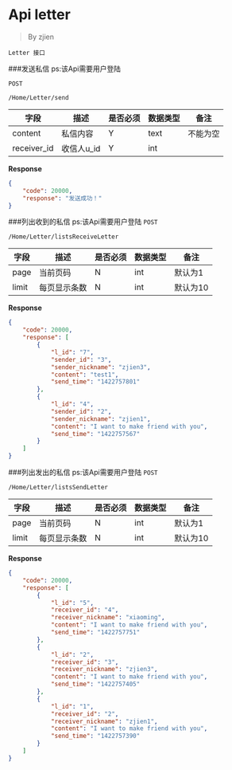 Api letter
===
>By zjien

`Letter 接口`

###发送私信
ps:该Api需要用户登陆

`POST`

`/Home/Letter/send`

字段 | 描述 | 是否必须 | 数据类型 | 备注
--------------------- | ----------------- | ----------------- | ---------------------- | ------------------
content | 私信内容 | Y | text | 不能为空
receiver_id | 收信人u_id | Y | int |

**Response**
```json
{
    "code": 20000,
    "response": "发送成功！"
}
```



###列出收到的私信
ps:该Api需要用户登陆
`POST`

`/Home/Letter/listsReceiveLetter`

字段 | 描述 | 是否必须 | 数据类型 | 备注
--------------------- | ----------------- | ----------------- | ---------------------- | ------------------
page | 当前页码 | N | int | 默认为1
limit | 每页显示条数 | N | int | 默认为10

**Response**
```json
{
    "code": 20000,
    "response": [
        {
            "l_id": "7",
            "sender_id": "3",
            "sender_nickname": "zjien3",
            "content": "test1",
            "send_time": "1422757801"
        },
        {
            "l_id": "4",
            "sender_id": "2",
            "sender_nickname": "zjien1",
            "content": "I want to make friend with you",
            "send_time": "1422757567"
        }
    ]
}
```




###列出发出的私信
ps:该Api需要用户登陆
`POST`

`/Home/Letter/listsSendLetter`

字段 | 描述 | 是否必须 | 数据类型 | 备注
--------------------- | ----------------- | ----------------- | ---------------------- | ------------------
page | 当前页码 | N | int | 默认为1
limit | 每页显示条数 | N | int | 默认为10

**Response**
```json
{
    "code": 20000,
    "response": [
        {
            "l_id": "5",
            "receiver_id": "4",
            "receiver_nickname": "xiaoming",
            "content": "I want to make friend with you",
            "send_time": "1422757751"
        },
        {
            "l_id": "2",
            "receiver_id": "3",
            "receiver_nickname": "zjien3",
            "content": "I want to make friend with you",
            "send_time": "1422757405"
        },
        {
            "l_id": "1",
            "receiver_id": "2",
            "receiver_nickname": "zjien1",
            "content": "I want to make friend with you",
            "send_time": "1422757390"
        }
    ]
}
```